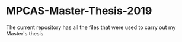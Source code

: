 # MPCAS-Master-Thesis-2019
The current repository has all the files that were used to carry out my Master's thesis

